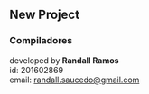 ## New Project
### Compiladores

developed by **Randall Ramos**<br>
id: 201602869<br>
email: randall.saucedo@gmail.com<br>




